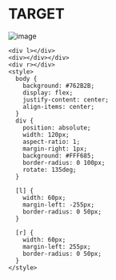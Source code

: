# TARGET

![image](https://github.com/gaschneider/cssbattle/assets/16023844/57b05f60-f104-43da-a61c-d206fd906928)

```
<div l></div>
<div></div></div>
<div r></div>
<style>
  body {
    background: #762B2B;
    display: flex;
    justify-content: center;
    align-items: center;
  }
  div {
    position: absolute;
    width: 120px;
    aspect-ratio: 1;
    margin-right: 1px;
    background: #FFF685;
    border-radius: 0 100px;
    rotate: 135deg;
  }

  [l] {
    width: 60px;
    margin-left: -255px;
    border-radius: 0 50px;
  }

  [r] {
    width: 60px;
    margin-left: 255px;
    border-radius: 0 50px;
  }
</style>
```
